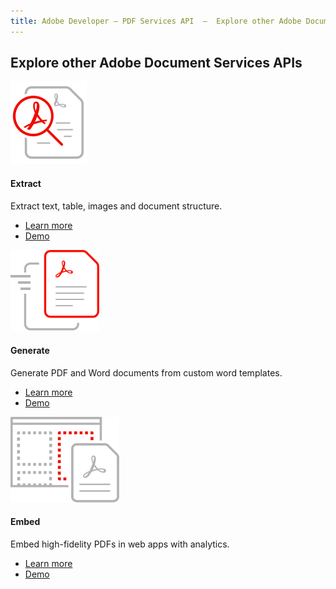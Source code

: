 ```yaml
---
title: Adobe Developer — PDF Services API  —  Explore other Adobe Document services
---
```


<TitleBlock slots="heading" theme="light" className="titleBlock-align-left"/>

## Explore other Adobe Document Services APIs


<ProductCard slots="icon, heading, text, buttons" theme="light" width="33%" className="product-card-compact-img" iconStyle/>

![EMPTY_ALT](../../images/Extract-v2.svg)

#### Extract

Extract text, table, images and document structure.

* [Learn more](/src/pages/apis/pdf-extract.md)
* [Demo](https://www.adobe.com/go/extract_visualizer)


<ProductCard slots="icon, heading, text, buttons" theme="light" width="33%" className="product-card-compact-img"/>

![EMPTY_ALT](../../images/Generate.svg)

#### Generate

Generate PDF and Word documents from custom word templates.

* [Learn more](/src/pages/apis/doc-generation.md)
* [Demo](https://documentcloud.adobe.com/dc-docgen-playground/index.html#/)



<ProductCard slots="icon, heading, text, buttons" theme="light" width="33%" className="product-card-compact-img product-card-compact-img-service"/>

![EMPTY_ALT](../../images/customizable_experience.svg)

#### Embed

Embed high-fidelity PDFs in web apps with analytics.

* [Learn more](/src/pages/apis/pdf-embed.md)
* [Demo](https://documentcloud.adobe.com/view-sdk-demo/index.html#/view/FULL_WINDOW/Bodea%20Brochure.pdf)
